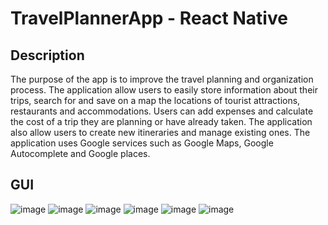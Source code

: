 # TravelPlannerApp - React Native
## Description
The purpose of the app is to improve the travel planning and organization process. The application allow users to easily store information about their trips, search for and save on a map the locations of tourist attractions, restaurants and accommodations. Users can add expenses and calculate the cost of a trip they are planning or have already taken. The application also allow users to create new itineraries and manage existing ones.
The application uses Google services such as Google Maps, Google Autocomplete and Google places.
## GUI
![image](https://github.com/beatadz/TravelPlannerApp/assets/80978160/235d975f-51d3-4c86-9bd6-00dfd8107124)
![image](https://github.com/beatadz/TravelPlannerApp/assets/80978160/6ec9aa9c-987b-45d1-a30e-f4fb8638b19b)
![image](https://github.com/beatadz/TravelPlannerApp/assets/80978160/7608278b-177f-4874-9baa-66c007c4b743)
![image](https://github.com/beatadz/TravelPlannerApp/assets/80978160/a36ee4d3-2312-4274-b9c8-668aa0d4b1dd)
![image](https://github.com/beatadz/TravelPlannerApp/assets/80978160/d281ee68-732c-4e73-9653-8d0e1031f04e)
![image](https://github.com/beatadz/TravelPlannerApp/assets/80978160/20303da8-3f6b-41e2-b51b-baedcef6e09f)
